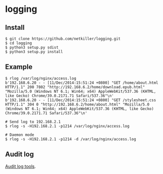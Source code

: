 logging
=======

Install
-------
	$ git clone https://github.com/netkiller/logging.git
	$ cd logging
	$ python3 setup.py sdist
	$ python3 setup.py install
	
Example
-----
	$ rlog /var/log/nginx/access.log
	b'192.168.6.20 - - [11/Dec/2014:15:51:24 +0800] "GET /home/about.html HTTP/1.1" 200 7802 "http://192.168.6.2/home/download.epub.html" "Mozilla/5.0 (Windows NT 6.1; Win64; x64) AppleWebKit/537.36 (KHTML, like Gecko) Chrome/39.0.2171.71 Safari/537.36"\n'
	b'192.168.6.20 - - [11/Dec/2014:15:51:24 +0800] "GET /stylesheet.css HTTP/1.1" 304 0 "http://192.168.6.2/home/about.html" "Mozilla/5.0 (Windows NT 6.1; Win64; x64) AppleWebKit/537.36 (KHTML, like Gecko) Chrome/39.0.2171.71 Safari/537.36"\n'
	
	# Send log to 192.168.2.1
	$ rlog -s -H192.168.2.1 -p1214 /var/log/nginx/access.log	
	
	# Daemon mode
	$ rlog -s -H192.168.2.1 -p1214 -d /var/log/nginx/access.log	


Audit log
------
[Audit log tools](https://github.com/oscm/devops/blob/master/doc/auditlog.md).
